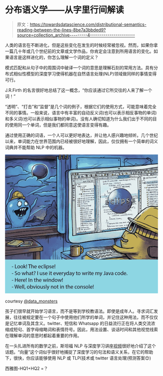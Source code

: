 # 分布语义学——从字里行间解读

> 原文：<https://towardsdatascience.com/distributional-semantics-reading-between-the-lines-8be7a3bbded9?source=collection_archive---------4----------------------->

人类的语言在不断进化，但是这些变化在发生的时候经常被忽视。然而，如果你拿一篇几十年或几个世纪前的文章或文学作品，你肯定会注意到所用语言的变化。如果语言是这样进化的，你怎么理解一个词的定义？

模式匹配和从句子中的周围词中破译一个词的意思是理解石刻的常用方法。具有分布式相似性模型的深度学习使得机器在自然语言处理(NLP)领域做同样的事情变得可行。

J.R.Firth 的名言很好地总结了这一概念，“你应该通过它所交往的人来了解一个词！”

“透明”、“打击”和“监督”是几个词的例子，根据它们的使用方式，可能意味着完全不同的事情。一般来说，语言中有丰富的自动反义词(也可以表示相反事物的单词)和多义词(也可以表示相似事物的单词)。没有人确切知道为什么我们出于不同的目的使用同一个单词，但是我们都同意这使语言变得有趣。

通过使用正确的词语，一个人可以更好地表达，并让他人感兴趣地倾听。几个世纪以来，单词能力在世界范围内已经被很好地理解，因此，仅仅拥有一个简单的词义词典并不能帮助 NLP 中的机器。

![](img/31c75b76248446f3748341e0c717d7a8.png)

courtesy [@data_monsters](http://twitter.com/data_monsters)

孩子们很早就开始学习语言，而不是等到学校教语法。即使是成年人。寻求词汇发展，往往被规定要在一个句子中使用他们所学的单词，并记住这种用法，而不仅仅是记忆单词及其含义。twitter、短信和 Whatsapp 的日益流行正在将人类交流浓缩成短句、首字母缩略词和表情符号。因此，用法设置、谈话时间和其他视觉线索在理解单词的意思时都起着重要的作用。

在一头扎进所有的数学之前，斯坦福 NLP 与深度学习讲座[视频](https://www.youtube.com/watch?v=OQQ-W_63UgQ&list=PL3FW7Lu3i5Jsnh1rnUwq_TcylNr7EkRe6)很好地介绍了这个话题。“向量”这个词似乎很好地捕捉了深度学习的句法和语义关系，在它的帮助下，很快，你应该能够使用 NLP 或 TLP(技术或 twitter 语言处理)预测答案😊)

西雅图-HQ1+HQ2 =？